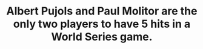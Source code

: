 ---
title:      
  - Albert Pujols and Paul Molitor are the only two players to have 5 hits in a World Series game.
secondary:
  - Pujols did it in game 3 of the 2011 World Series with the Cardinals, and Molitor did it in game 1 of the 1982 World Series with the Brewers. 3 of Pujols' hits were home runs that game.
reference:
  - http://www.baseball-reference.com/play-index/game_finder.cgi?type=b#gotresults&as=result_batter&offset=0&match=basic&suffix=_post&min_year_game=1903&max_year_game=2014&series=any&series_game=any&playoffs=&WL=any&game_length=any&team_lg=&opp_id=&opp_lg=&use_dh=&bats=any&throws=any&HV=any&game_site=&temperature_min=0&temperature_max=120&wind_speed_min=0&wind_speed_max=90&wind_direction_tolf=1&wind_direction_tocf=1&wind_direction_torf=1&wind_direction_fromlf=1&wind_direction_fromcf=1&wind_direction_fromrf=1&wind_direction_ltor=1&wind_direction_rtol=1&wind_direction_unknown=1&precipitation_unknown=1&precipitation_none=1&precipitation_drizzle=1&precipitation_showers=1&precipitation_rain=1&precipitation_snow=1&sky_unknown=1&sky_sunny=1&sky_cloudy=1&sky_overcast=1&sky_night=1&sky_dome=1&pos_1=1&pos_2=1&pos_3=1&pos_4=1&pos_5=1&pos_6=1&pos_7=1&pos_8=1&pos_9=1&pos_10=1&pos_11=1&pos_12=1&exactness=any&GS=anyGS&GF=anyGF&lineup_position=&number_matched=1&orderby=H&c1criteria=H&c1gtlt=gt&c1val=3&c2criteria=&c2gtlt=eq&c2val=0&c3criteria=&c3gtlt=eq&c3val=0&c4criteria=&c4gtlt=eq&c4val=0&c5criteria=&c5gtlt=eq&c5val=1.0&c6criteria=&location=pob&locationMatch=is&pob=&pod=&pcanada=&pusa=&firstgames=&startgames=&lastgames=&firstteamgames=&startteamgames=&lastteamgames=&ajax=1&submitter=1
---